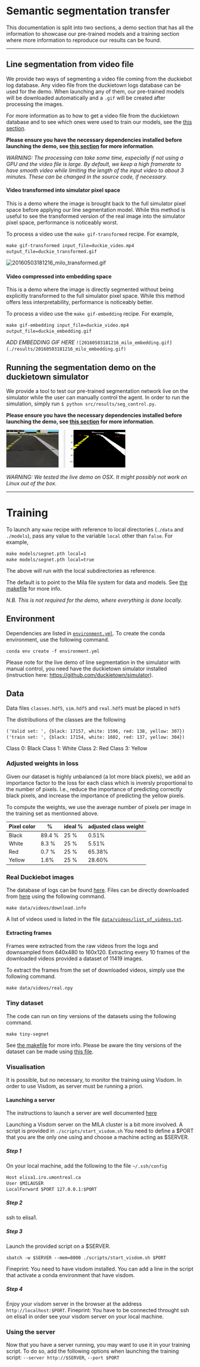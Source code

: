# Semantic segmentation transfer

This documentation is split into two sections, a demo section that has all the information to showcase our pre-trained models and a training section where more information to reproduce our results can be found.

---

## Line segmentation from video file

We provide two ways of segmenting a video file coming from the duckiebot log database.  Any video file from the duckietown logs database can be used for the demo. When launching any of them, our pre-trained models will be downloaded automatically and a `.gif` will be created after processing the images.

For more information as to how to get a video file from the duckietown database and to see which ones were used to train our models, see the [this section](#real-duckiebot-images).

 **Please ensure you have the necessary dependencies installed before launching the demo, see [this section](#environment) for more information**.

*WARNING: The processing can take some time, especially if not using a GPU and the video file is large. By default, we keep a high framerate to have smooth video while limiting the length of the input video to about 3 minutes. These can be changed in the source code, if necessary.*

#### Video transformed into simulator pixel space

This is a demo where the image is brought back to the full simulator pixel space before applying our line segmentation model. While this method is useful to see the transformed version of the real image into the simulator pixel space, performance is noticeably worst.

To process a video use the `make gif-transformed` recipe. For example,

```
make gif-transformed input_file=duckie_video.mp4 output_file=duckie_transformed.gif
```

![20160503181216_milo_transformed.gif](./results/20160503181216_milo_transformed.gif)

#### Video compressed into embedding space

This is a demo where the image is directly segmented without being explicitly transformed to the full simulator pixel space. While this method offers less interpretability, performance is noticeably better.

To process a video use the `make gif-embedding` recipe. For example,
```
make gif-embedding input_file=duckie_video.mp4 output_file=duckie_embedding.gif
```

*ADD EMBEDDING GIF HERE*
`![20160503181216_milo_embedding.gif](./results/20160503181216_milo_embedding.gif)`

## Running the segmentation demo on the duckietown simulator

We provide a tool to test our pre-trained segmentation network live on the simulator while the user can manually control the agent. In order to run the simulation, simply run `$ python src/results/seg_control.py`.

**Please ensure you have the necessary dependencies installed before launching the demo, see [this section](#environment) for more information**.

![Simulator demo](./results/sim_segmented.gif)

*WARNING: We tested the live demo on OSX. It might possibly not work on Linux out of the box.*

---

# Training

To launch any `make` recipe with reference to local directories (`./data` and `./models`), pass any value to the variable `local` other than `false`. For example,

```
make models/segnet.pth local=1
make models/segnet.pth local=true
```
The above will run with the local subdirectories as reference.

The default is to point to the Mila file system for data and models. See [the makefile](makefile) for more info.

*N.B. This is not required for the demo, where everything is done locally.*

## Environment

Dependencies are listed in [`environment.yml`](environment.yml). To create the conda environment, use the following command.

```
conda env create -f environment.yml
```

Please note for the live demo of line segmentation in the simulator with manual control, you need have the duckietown simulator installed (instruction here: https://github.com/duckietown/simulator).

## Data

Data files `classes.hdf5`, `sim.hdf5` and `real.hdf5` must be placed in `hdf5`

The distributions of the classes are the following
```
('Valid set: ', {black: 17157, white: 1596, red: 138, yellow: 307})
('train set: ', {black: 17154, white: 1602, red: 137, yellow: 304})
```

Class 0: Black
Class 1: White
Class 2: Red
Class 3: Yellow

### Adjusted weights in loss

Given our dataset is highly unbalanced (a lot more black pixels), we add an importance factor to the loss for each class which is inversly proportional to the number of pixels. I.e., reduce the importance of predicting correctly black pixels, and increase the importance of predicting the yellow pixels.

To compute the weights, we use the average number of pixels per image in the training set as mentionned above.


| Pixel color  | % | ideal % | adjusted class weight |
| ------------ | - | ------- | ------ |
| Black | 89.4 % | 25 % | 0.51% |
| White | 8.3 % | 25 % | 5.51% |
| Red | 0.7 % | 25 % | 65.38% |
| Yellow | 1.6% | 25 % | 28.60% |

### Real Duckiebot images

The database of logs can be found [here](http://ipfs.duckietown.org:8080/ipfs/QmUbtwQ3QZKmmz5qTjKM3z8LJjsrKBWLUnnzoE5L4M7y7J/logs/gallery.html). Files can be directly downloaded from [here](https://gateway.ipfs.io/ipfs/QmUbtwQ3QZKmmz5qTjKM3z8LJjsrKBWLUnnzoE5L4M7y7J/logs/) using the following command.

```
make data/videos/download.info
```

A list of videos used is listed in the file [`data/videos/list_of_videos.txt`](data/videos/list_of_videos.txt).

#### Extracting frames

Frames were extracted from the raw videos from the logs and downsampled from 640x480 to 160x120. Extracting every 10 frames of the downloaded videos provided a dataset of 11419 images.

To extract the frames from the set of downloaded videos, simply use the following command.

```
make data/videos/real.npy
```

### Tiny dataset

The code can run on tiny versions of the datasets using the following command.

```
make tiny-segnet
```

 See [the makefile](makefile) for more info. Please be aware the tiny versions of the dataset can be made using [this file](src/data/tiny_dataset.py).


 ### Visualisation

 It is possible, but no necessary, to monitor the training using Visdom. In order to use Visdom, as server must be running a priori.

 #### Launching a server
 The instructions to launch a server are well documented [here](https://github.com/facebookresearch/visdom#usage)

 Launching a Visdom server on the MILA cluster is a bit more involved. A script is provided in `./scripts/start_visdom.sh`
 You need to define a $PORT that you are the only one using and choose a machine acting as $SERVER.

 ##### Step 1
 On your local machine, add the following to the file `~/.ssh/config`
 ```
 Host elisa1.iro.umontreal.ca
 User $MILAUSER
 LocalForward $PORT 127.0.0.1:$PORT
 ```

 ##### Step 2
 ssh to elisa1.

 ##### Step 3
 Launch the provided script on a $SERVER.
 ```
 sbatch -w $SERVER --mem=8000 ./scripts/start_visdom.sh $PORT
 ```
 Fineprint: You need to have visdom installed. You can add a line in the script that activate a conda environment that have visdom.

 ##### Step 4
 Enjoy your visdom server in the browser at the address `http://localhost:$PORT`.
 Fineprint: You have to be connected throught ssh on elisa1 in order see your visdom server on your local machine.

 ### Using the server
 Now that you have a server running, you may want to use it in your training script.
 To do so, add the following options when launching the training script: `--server http://$SERVER`, `--port $PORT`
